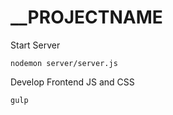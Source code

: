 # __PROJECTNAME

Start Server
    
    nodemon server/server.js


Develop Frontend JS and CSS

    gulp

